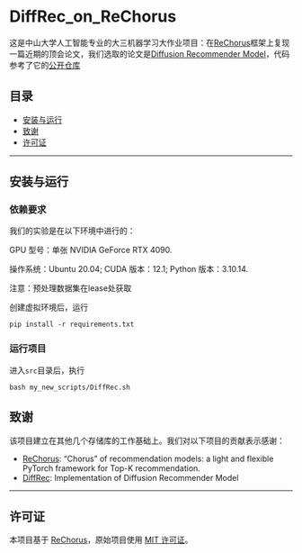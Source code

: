 # DiffRec_on_ReChorus

这是中山大学人工智能专业的大三机器学习大作业项目：在[ReChorus](https://github.com/THUwangcy/ReChorus)框架上复现一篇近期的顶会论文，我们选取的论文是[Diffusion Recommender Model](https://arxiv.org/abs/2304.04971)，代码参考了它的[公开仓库](https://github.com/YiyanXu/DiffRec?tab=readme-ov-file)

## 目录

- [安装与运行](#安装与运行)
- [致谢](#致谢)
- [许可证](#许可证)

---


## 安装与运行

### 依赖要求

我们的实验是在以下环境中进行的：

GPU 型号：单张 NVIDIA GeForce RTX 4090.

操作系统：Ubuntu 20.04; CUDA 版本：12.1; Python 版本：3.10.14.

注意：预处理数据集在lease处获取

创建虚拟环境后，运行
```
pip install -r requirements.txt
```

### 运行项目
进入`src`目录后，执行
```
bash my_new_scripts/DiffRec.sh
```

## 致谢

该项目建立在其他几个存储库的工作基础上。我们对以下项目的贡献表示感谢：

- [ReChorus](https://github.com/THUwangcy/ReChorus): “Chorus” of recommendation models: a light and flexible PyTorch framework for Top-K recommendation.
- [DiffRec](https://github.com/YiyanXu/DiffRec?tab=readme-ov-file): Implementation of Diffusion Recommender Model
---

## 许可证

本项目基于 [ReChorus](https://github.com/THUwangcy/ReChorus)，原始项目使用 [MIT 许可证](https://github.com/THUwangcy/ReChorus/blob/master/LICENSE)。 
